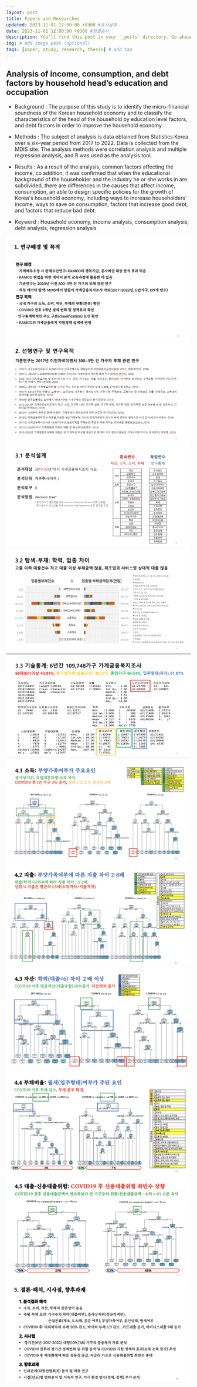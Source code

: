 ```yaml
---
layout: post
title: Papers and Researches
updated: 2023-11-01 12:00:00 +0300 #표시날짜
date: 2023-11-01 12:00:00 +0300 #정렬순서
description: You’ll find this post in your `_posts` directory. Go ahead and edit it and re-build the site to see your changes. # Add post description (optional)
img: # Add image post (optional)
tags: [paper, study, research, thesis] # add tag
---
```


## Analysis of income, consumption, and debt factors by household head’s education and occupation

- Background : The purpose of this study is to identify the micro-financial soundness of the Korean household economy and to classify the characteristics of the head of the household by education level factors, and debt factors in order to improve the household economy. 

- Methods : The subject of analysis is data obtained from Statistics Korea over a six-year period from 2017 to 2022. Data is collected from the MDIS site. The analysis methods were correlation analysis and multiple regression analysis, and R was used as the analysis tool. 

- Results : As a result of the analysis, common factors affecting the income, co addition, it was confirmed that when the educational background of the householder and the industry he or she works in are subdivided, there are differences in the causes that affect income, consumption, an able to design specific policies for the growth of Korea's household economy, including ways to increase householders' income, ways to save on consumption, factors that increase good debt, and factors that reduce bad debt.

- Keyword : Household economy, income analysis, consumption analysis, debt analysis, regression analysis

![](../assets/img/report-1.png)
![](../assets/img/report-2.png)
![](../assets/img/report-3-1.png)
![](../assets/img/report-3-2.png)
![](../assets/img/report-3-3.png)
![](../assets/img/report-4-1.png)
![](../assets/img/report-4-2.png)
![](../assets/img/report-4-3.png)
![](../assets/img/report-4-4.png)
![](../assets/img/report-4-5.png)
![](../assets/img/report-5.png)
